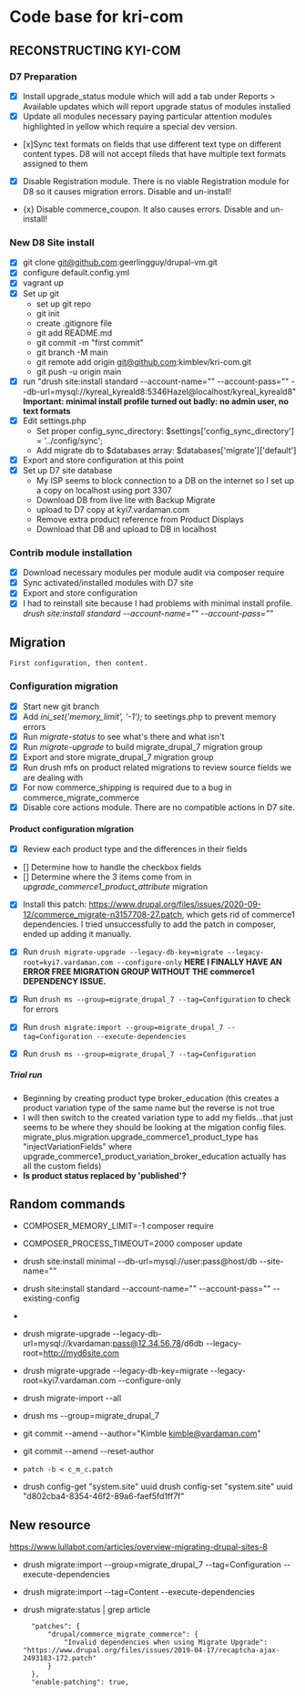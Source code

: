 # Code base for kri-com

## RECONSTRUCTING KYI-COM

### D7 Preparation
- [x] Install upgrade_status module which will add a tab under Reports > Available updates which will report upgrade status of modules installed
- [x] Update all modules necessary paying particular attention modules highlighted in yellow which require a special dev version.
- [x]Sync text formats on fields that use different text type on different content types. D8 will not accept fileds that have multiple text formats assigned to them
- [x] Disable Registration module. There is no viable Registration module for D8 so it causes migration errors. Disable and un-install!
- {x} Disable commerce_coupon. It also causes errors. Disable and un-install!

### New D8 Site install
- [x] git clone git@github.com:geerlingguy/drupal-vm.git
- [x] configure default.config.yml
- [x] vagrant up
- [x] Set up git
    - set up git repo
    - git init
    - create .gitignore file
    - git add README.md
    - git commit -m "first commit"
    - git branch -M main
    - git remote add origin git@github.com:kimblev/kri-com.git
    - git push -u origin main
- [x] run "drush site:install standard --account-name="" --account-pass="" --db-url=mysql://kyreal_kyreald8:5346Hazel@localhost/kyreal_kyreald8" **Important: minimal install profile turned out badly: no admin user, no text formats**
- [x] Edit settings.php
    - Set proper config_sync_directory: $settings['config_sync_directory'] = '../config/sync';
    - Add migrate db to $databases array: $databases['migrate']['default'] 
- [x] Export and store configuration at this point
- [x] Set up D7 site database
    - My ISP seems to block connection to a DB on the internet so I set up a copy on localhost using port 3307
    - Download DB from live lite with Backup Migrate
    - upload to D7 copy at kyi7.vardaman.com
    - Remove extra product reference from Product Displays
    - Download that DB and upload to DB in localhost

### Contrib module installation
- [x] Download necessary modules per module audit via composer require
- [x] Sync activated/installed modules with D7 site
- [x] Export and store configuration
- [x] I had to reinstall site because I had problems with minimal install profile. *drush site:install standard --account-name="" --account-pass=""*

## Migration
    First configuration, then content.

### Configuration migration
- [x] Start new git branch
- [x] Add *ini_set('memory_limit', '-1');* to seetings.php to prevent memory errors
- [x] Run *migrate-status* to see what's there and what isn't
- [x] Run *migrate-upgrade* to build migrate_drupal_7 migration group
- [x] Export and store migrate_drupal_7 migration group
- [x] Run drush mfs on product related migrations to review source fields we are dealing with
- [x] For now commerce_shipping is required due to a bug in commerce_migrate_commerce
- [x] Disable core actions module. There are no compatible actions in D7 site.

#### Product configuration migration
- [x] Review each product type and the differences in their fields
- [] Determine how to handle the checkbox fields
- [] Determine where the 3 items come from in *upgrade_commerce1_product_attribute* migration
- [x] Install this patch: https://www.drupal.org/files/issues/2020-09-12/commerce_migrate-n3157708-27.patch, which gets rid of commerce1 dependencies. I tried unsuccessfully to add the patch in composer, ended up adding it manually.
- [x] Run `drush migrate-upgrade --legacy-db-key=migrate --legacy-root=kyi7.vardaman.com --configure-only`
**HERE I FINALLY HAVE AN ERROR FREE MIGRATION GROUP WITHOUT THE commerce1 DEPENDENCY ISSUE.**
- [x] Run `drush ms --group=migrate_drupal_7 --tag=Configuration` to check for errors
- [x] Run `drush migrate:import --group=migrate_drupal_7 --tag=Configuration --execute-dependencies`
- [x] Run `drush ms --group=migrate_drupal_7 --tag=Configuration`


##### Trial run
-  Beginning by creating product type broker_education (this creates a product variation type of the same name but the reverse is not true
- I will then switch to the created variation type to add my fields...that just seems to be where they should be looking at the migation config files. migrate_plus.migration.upgrade_commerce1_product_type has "injectVariationFields" where upgrade_commerce1_product_variation_broker_education actually has all the custom fields)
- **Is product status replaced by 'published'?**


## Random commands
- COMPOSER_MEMORY_LIMIT=-1 composer require
- COMPOSER_PROCESS_TIMEOUT=2000 composer update
- drush site:install minimal --db-url=mysql://user:pass@host/db --site-name=""
- drush site:install standard --account-name="" --account-pass="" --existing-config
- 
- drush migrate-upgrade --legacy-db-url=mysql://kvardaman:pass@12.34.56.78/d6db --legacy-root=http://myd6site.com

- drush migrate-upgrade --legacy-db-key=migrate --legacy-root=kyi7.vardaman.com --configure-only
- drush migrate-import --all
- drush ms --group=migrate_drupal_7
- git commit --amend --author="Kimble <kimble@vardaman.com>"
- git commit --amend --reset-author
- `patch -b < c_m_c.patch`
- drush config-get "system.site" uuid
drush config-set "system.site" uuid "d802cba4-8354-46f2-89a6-faef5fd1ff7f"


## New resource

https://www.lullabot.com/articles/overview-migrating-drupal-sites-8
- drush migrate:import --group=migrate_drupal_7 --tag=Configuration --execute-dependencies
- drush migrate:import --tag=Content --execute-dependencies
- drush migrate:status | grep article

        "patches": {
            "drupal/commerce_migrate_commerce": {
                "Invalid dependencies when using Migrate Upgrade": "https://www.drupal.org/files/issues/2019-04-17/recaptcha-ajax-2493183-172.patch"
            }
        },
        "enable-patching": true,




